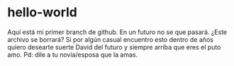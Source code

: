 # hello-world

Aquí está mi primer branch de github. En un futuro no se que pasará. ¿Este archivo se borrará?
Si por algún casual encuentro esto dentro de años quiero desearte suerte David del futuro y siempre arriba que eres el puto amo.
Pd: dile a tu novia/esposa que la amas.
